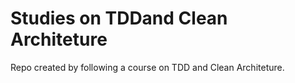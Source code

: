 # Studies on TDDand Clean Architeture

Repo created by following a course on TDD and Clean Architeture.
